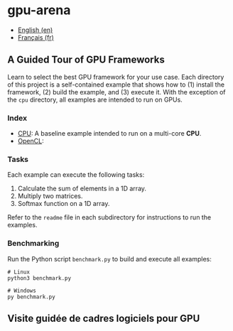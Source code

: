 # gpu-arena

- [English (en)](#a-guided-tour-of-gpu-frameworks)
- [Français (fr)](#visite-guidée-de-cadres-logiciels-pour-gpu)


## A Guided Tour of GPU Frameworks

Learn to select the best GPU framework for your use case. Each directory of this project is a
self-contained example that shows how to (1) install the framework, (2) build the example, and (3)
execute it. With the exception of the `cpu` directory, all examples are intended to run on GPUs.


### Index

- [CPU](cpu/readme.md): A baseline example intended to run on a multi-core **CPU**.
- [OpenCL](opencl/readme.md):


### Tasks

Each example can execute the following tasks:

1. Calculate the sum of elements in a 1D array.
2. Multiply two matrices.
3. Softmax function on a 1D array.

Refer to the `readme` file in each subdirectory for instructions to run the examples.


### Benchmarking

Run the Python script `benchmark.py` to build and execute all examples:

```
# Linux
python3 benchmark.py

# Windows
py benchmark.py
```


## Visite guidée de cadres logiciels pour GPU

